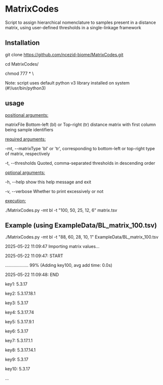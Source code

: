 # MatrixCodes
Script to assign hierarchical nomenclature to samples present in a distance matrix, using user-defined thresholds in a single-linkage framework


## Installation
git clone https://github.com/ncezid-biome/MatrixCodes.git

cd MatrixCodes/

chmod 777 * \

Note: script uses default python v3 library installed on system (#!/usr/bin/python3)


## usage
<ins>positional arguments:</ins>

  matrixFile            Bottom-left (bl) or Top-right (tr) distance matrix with first column being sample identifiers

<ins>required arguments:</ins>

  -mt, --matrixType     'bl' or 'tr', corresponding to bottom-left or top-right type of matrix, respectively
                        
  -t, --thresholds      Quoted, comma-separated thresholds in descending order
  

<ins>optional arguments:</ins>

  -h, --help            show this help message and exit
  
  -v, --verbose         Whether to print excessively or not
  

<ins>execution:</ins>

./MatrixCodes.py -mt bl -t "100, 50, 25, 12, 6" matrix.tsv



## Example (using ExampleData/BL_matrix_100.tsv)
./MatrixCodes.py -mt bl -t "88, 60, 28, 10, 1" ExampleData/BL_matrix_100.tsv

2025-05-22 11:09:47     Importing matrix values...

2025-05-22 11:09:47: START

................... 99% (Adding key100, avg add time: 0.0s)

2025-05-22 11:09:48: END


key1:   5.3.17

key2:   5.3.17.18.1

key3:   5.3.17

key4:   5.3.17.74

key5:   5.3.17.9.1

key6:   5.3.17

key7:   5.3.17.1.1

key8:   5.3.17.14.1

key9:   5.3.17

key10:  5.3.17

...
